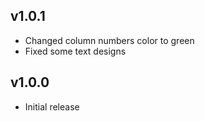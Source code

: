 ## v1.0.1
- Changed column numbers color to green
- Fixed some text designs

## v1.0.0
- Initial release
